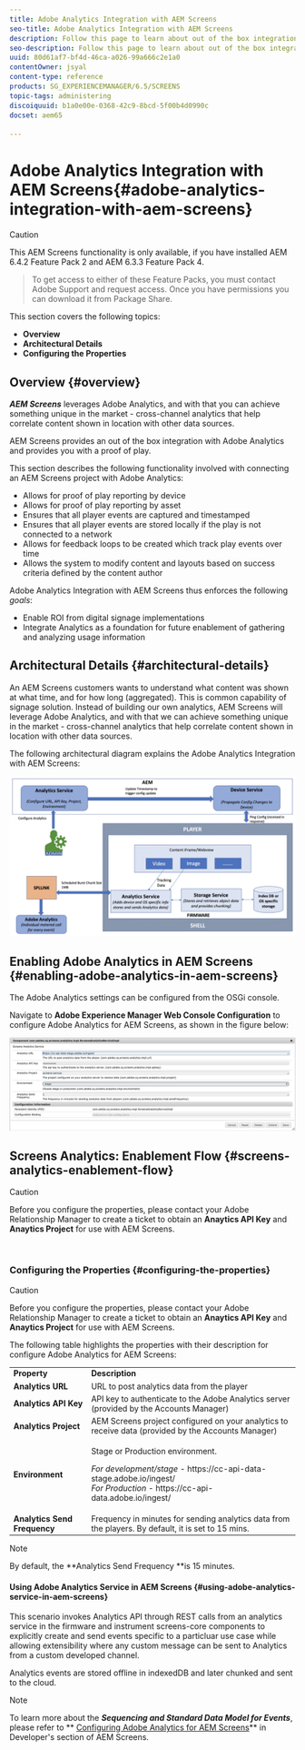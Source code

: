 ```yaml
---
title: Adobe Analytics Integration with AEM Screens
seo-title: Adobe Analytics Integration with AEM Screens
description: Follow this page to learn about out of the box integration of AEM Screens with Adobe Analytics and provides you with a proof of play.
seo-description: Follow this page to learn about out of the box integration of AEM Screens with Adobe Analytics and provides you with a proof of play.
uuid: 80d61af7-bf4d-46ca-a026-99a666c2e1a0
contentOwner: jsyal
content-type: reference
products: SG_EXPERIENCEMANAGER/6.5/SCREENS
topic-tags: administering
discoiquuid: b1a0e00e-0368-42c9-8bcd-5f00b4d0990c
docset: aem65

---
```


# Adobe Analytics Integration with AEM Screens{#adobe-analytics-integration-with-aem-screens}

>[!CAUTION]
>
>This AEM Screens functionality is only available, if you have installed AEM 6.4.2 Feature Pack 2 and AEM 6.3.3 Feature Pack 4.  

>
>To get access to either of these Feature Packs, you must contact Adobe Support and request access. Once you have permissions you can download it from Package Share.

This section covers the following topics:

* **Overview**
* **Architectural Details**
* **Configuring the Properties**

## Overview {#overview}

***AEM Screens*** leverages Adobe Analytics, and with that you can achieve something unique in the market - cross-channel analytics that help correlate content shown in location with other data sources.

AEM Screens provides an out of the box integration with Adobe Analytics and provides you with a proof of play.

This section describes the following functionality involved with connecting an AEM Screens project with Adobe Analytics:

* Allows for proof of play reporting by device
* Allows for proof of play reporting by asset
* Ensures that all player events are captured and timestamped
* Ensures that all player events are stored locally if the play is not connected to a network
* Allows for feedback loops to be created which track play events over time
* Allows the system to modify content and layouts based on success criteria defined by the content author

Adobe Analytics Integration with AEM Screens thus enforces the following *goals*:

* Enable ROI from digital signage implementations
* Integrate Analytics as a foundation for future enablement of gathering and analyzing usage information

## Architectural Details {#architectural-details}

An AEM Screens customers wants to understand what content was shown at what time, and for how long (aggregated). This is common capability of signage solution. Instead of building our own analytics, AEM Screens will leverage Adobe Analytics, and with that we can achieve something unique in the market - cross-channel analytics that help correlate content shown in location with other data sources.

The following architectural diagram explains the Adobe Analytics Integration with AEM Screens:

![](assets/screen_shot_2018-09-12at85611am.png)

## Enabling Adobe Analytics in AEM Screens {#enabling-adobe-analytics-in-aem-screens}

The Adobe Analytics settings can be configured from the OSGi console.

Navigate to **Adobe Experience Manager Web Console Configuration** to configure Adobe Analytics for AEM Screens, as shown in the figure below:

![](assets/screen_shot_2018-09-04at25550pm.png)

## Screens Analytics: Enablement Flow {#screens-analytics-enablement-flow}

>[!CAUTION]
>
>Before you configure the properties, please contact your Adobe Relationship Manager to create a ticket to obtain an **Anaytics API Key** and **Anaytics Project** for use with AEM Screens.

![]()

### Configuring the Properties {#configuring-the-properties}

>[!CAUTION]
>
>Before you configure the properties, please contact your Adobe Relationship Manager to create a ticket to obtain an **Anaytics API Key** and **Anaytics Project** for use with AEM Screens.

The following table highlights the properties with their description for configure Adobe Analytics for AEM Screens:

<table>
 <tbody>
  <tr>
   <td><strong>Property</strong></td> 
   <td><strong>Description</strong></td> 
  </tr>
  <tr>
   <td><strong>Analytics URL</strong></td> 
   <td>URL to post analytics data from the player<br /> </td> 
  </tr>
  <tr>
   <td><strong>Analytics API Key</strong></td> 
   <td>API key to authenticate to the Adobe Analytics server (provided by the Accounts Manager)</td> 
  </tr>
  <tr>
   <td><strong>Analytics Project</strong></td> 
   <td>AEM Screens project configured on your analytics to receive data (provided by the Accounts Manager)</td> 
  </tr>
  <tr>
   <td><strong>Environment</strong></td> 
   <td><p>Stage or Production environment.</p> <p><em>For development/stage</em> - https://cc-api-data-stage.adobe.io/ingest/<br /> <em>For Production</em> - https://cc-api-data.adobe.io/ingest/</p> </td> 
  </tr>
  <tr>
   <td><strong>Analytics Send Frequency</strong></td> 
   <td>Frequency in minutes for sending analytics data from the players. By default, it is set to 15 mins.</td> 
  </tr>
 </tbody>
</table>

>[!NOTE]
>
>By default, the **Analytics Send Frequency **is 15 minutes.

#### Using Adobe Analytics Service in AEM Screens {#using-adobe-analytics-service-in-aem-screens}

This scenario invokes Analytics API through REST calls from an analytics service in the firmware and instrument screens-core components to explicitly create and send events specific to a particluar use case while allowing extensibility where any custom message can be sent to Analytics from a custom developed channel.

Analytics events are stored offline in indexedDB and later chunked and sent to the cloud.

>[!NOTE]
>
>To learn more about the ***Sequencing ***and*** Standard Data Model for Events***, please refer to ** [Configuring Adobe Analytics for AEM Screens](../../screens/using/configuring-adobe-analytics-aem-screens.md)** in Developer's section of AEM Screens.


